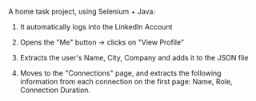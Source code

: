 A home task project, using Selenium + Java:

1) It automatically logs into the LinkedIn Account

2) Opens the "Me" button -> clicks on "View Profile"

3) Extracts the user's Name, City, Company and adds it to the JSON file

4) Moves to the "Connections" page, and extracts the following information from each connection on the first page: Name, Role, Connection Duration.
